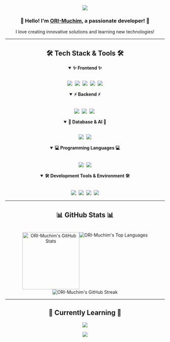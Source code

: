 <div align="center">
  <img src="https://capsule-render.vercel.app/api?type=waving&color=gradient&height=250&section=header&text=ORI-Muchim&fontSize=90&animation=fadeIn&fontAlignY=43" />
</div>

<div align="center">
  <h3>👋 Hello! I'm <a href="https://ori-muchim.github.io/" target="_blank">ORI-Muchim</a>, a passionate developer! 👋</h3>
  <p>
    I love creating innovative solutions and learning new technologies! <br/>
  </p>
</div>

---

<h2 align="center">🛠️ Tech Stack & Tools 🛠️</h2>

<details open>
<summary align="center"><b>✨ Frontend ✨</b></summary>
<br>
<div align="center">
  <p>
    <a href="https://reactjs.org/" target="_blank"><img src="https://img.shields.io/badge/React-61DAFB?style=for-the-badge&logo=react&logoColor=black"/></a>&nbsp;
    <a href="https://tailwindcss.com/" target="_blank"><img src="https://img.shields.io/badge/Tailwind_CSS-38B2AC?style=for-the-badge&logo=tailwind-css&logoColor=white"/></a>&nbsp;
    <a href="https://developer.mozilla.org/en-US/docs/Web/JavaScript" target="_blank"><img src="https://img.shields.io/badge/JavaScript-F7DF1E?style=for-the-badge&logo=javascript&logoColor=black"/></a>&nbsp;
    <a href="https://developer.mozilla.org/en-US/docs/Web/HTML" target="_blank"><img src="https://img.shields.io/badge/HTML5-E34F26?style=for-the-badge&logo=html5&logoColor=white"/></a>&nbsp;
    <a href="https://developer.mozilla.org/en-US/docs/Web/CSS" target="_blank"><img src="https://img.shields.io/badge/CSS3-1572B6?style=for-the-badge&logo=css3&logoColor=white"/></a>
  </p>
</div>
</details>

<details open>
<summary align="center"><b>⚡ Backend ⚡</b></summary>
<br>
<div align="center">
  <p>
    <a href="https://nodejs.org/" target="_blank"><img src="https://img.shields.io/badge/Node.js-339933?style=for-the-badge&logo=node.js&logoColor=white"/></a>&nbsp;
    <a href="https://expressjs.com/" target="_blank"><img src="https://img.shields.io/badge/Express.js-000000?style=for-the-badge&logo=express&logoColor=white"/></a>&nbsp;
    <a href="https://socket.io/" target="_blank"><img src="https://img.shields.io/badge/Socket.io-010101?style=for-the-badge&logo=socket.io&logoColor=white"/></a>&nbsp;
  </p>
</div>
</details>

<details open>
<summary align="center"><b>💾 Database & AI 💾</b></summary>
<br>
<div align="center">
  <p>
    <a href="https://www.sqlite.org/" target="_blank"><img src="https://img.shields.io/badge/SQLite-003B57?style=for-the-badge&logo=sqlite&logoColor=white"/></a>&nbsp;
    <a href="https://ollama.com/" target="_blank"><img src="https://img.shields.io/badge/Ollama-5A45FF?style=for-the-badge&logo=ollama&logoColor=white"/></a>
  </p>
</div>
</details>

<details open>
<summary align="center"><b>💻 Programming Languages 💻</b></summary>
<br>
<div align="center">
  <p>
    <img src="https://img.shields.io/badge/Python-3776AB?style=for-the-badge&logo=Python&logoColor=white"/>&nbsp;
    <img src="https://img.shields.io/badge/C-A8B9CC?style=for-the-badge&logo=C&logoColor=white"/>
  </p>
</div>
</details>

<details open>
<summary align="center"><b>🛠 Development Tools & Environment 🛠</b></summary>
<br>
<div align="center">
  <p>
    <img src="https://img.shields.io/badge/VS_Code-007ACC?style=for-the-badge&logo=visualstudiocode&logoColor=white"/>&nbsp;
    <img src="https://img.shields.io/badge/Visual_Studio-5C2D91?style=for-the-badge&logo=visualstudio&logoColor=white"/>&nbsp;
    <img src="https://img.shields.io/badge/Xcode-147EFB?style=for-the-badge&logo=Xcode&logoColor=white"/>&nbsp;
    <img src="https://img.shields.io/badge/Docker-2496ED?style=for-the-badge&logo=Docker&logoColor=white"/>
  </p>
</div>
</details>

---

<h2 align="center">📊 GitHub Stats 📊</h2>

<div align="center">
  <br>
  <div style="display: flex; justify-content: center;">
    <img height="180em" src="https://github-readme-stats.vercel.app/api?username=ORI-Muchim&show_icons=true&theme=tokyonight&hide_border=true&count_private=true" alt="ORI-Muchim's GitHub Stats" />
    <img src="https://github-readme-stats.vercel.app/api/top-langs/?username=ORI-Muchim&layout=donut&theme=tokyonight&hide_border=true" alt="ORI-Muchim's Top Languages" />
  </div>
  
  <div align="center">
    <img src="https://github-readme-streak-stats.herokuapp.com/?user=ORI-Muchim&theme=tokyonight&hide_border=true" alt="ORI-Muchim's GitHub Streak" />
  </div>
</div>

---

<h2 align="center">🌱 Currently Learning 🌱</h2>

<div align="center">
  <p>
    <img src="https://img.shields.io/badge/PyTorch-EE4C2C?style=for-the-badge&logo=pytorch&logoColor=white" />
  </p>
</div>

<div align="center">
  <img src="https://capsule-render.vercel.app/api?type=waving&color=gradient&height=100&section=footer" />
</div>
